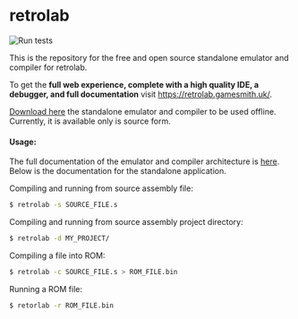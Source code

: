 # retrolab

![Run tests](https://github.com/gamesmith-uk/retrolab-engine/workflows/Run%20tests/badge.svg?event=push)

This is the repository for the free and open source standalone emulator and compiler for
retrolab.

To get the **full web experience, complete with a high quality IDE, a debugger, and full
documentation** visit https://retrolab.gamesmith.uk/.

[Download here](https://github.com/gamesmith-uk/retrolab-engine/releases/latest/) the
standalone emulator and compiler to be used offline. Currently, it is available only is
source form.

#### Usage:

The full documentation of the emulator and compiler architecture is [here](https://retrolab.gamesmith.uk/learn).
Below is the documentation for the standalone application.

Compiling and running from source assembly file:

```bash
$ retrolab -s SOURCE_FILE.s
```

Compiling and running from source assembly project directory:

```bash
$ retrolab -d MY_PROJECT/
```

Compiling a file into ROM:

```bash
$ retrolab -c SOURCE_FILE.s > ROM_FILE.bin
```

Running a ROM file:

```bash
$ retorlab -r ROM_FILE.bin
```
